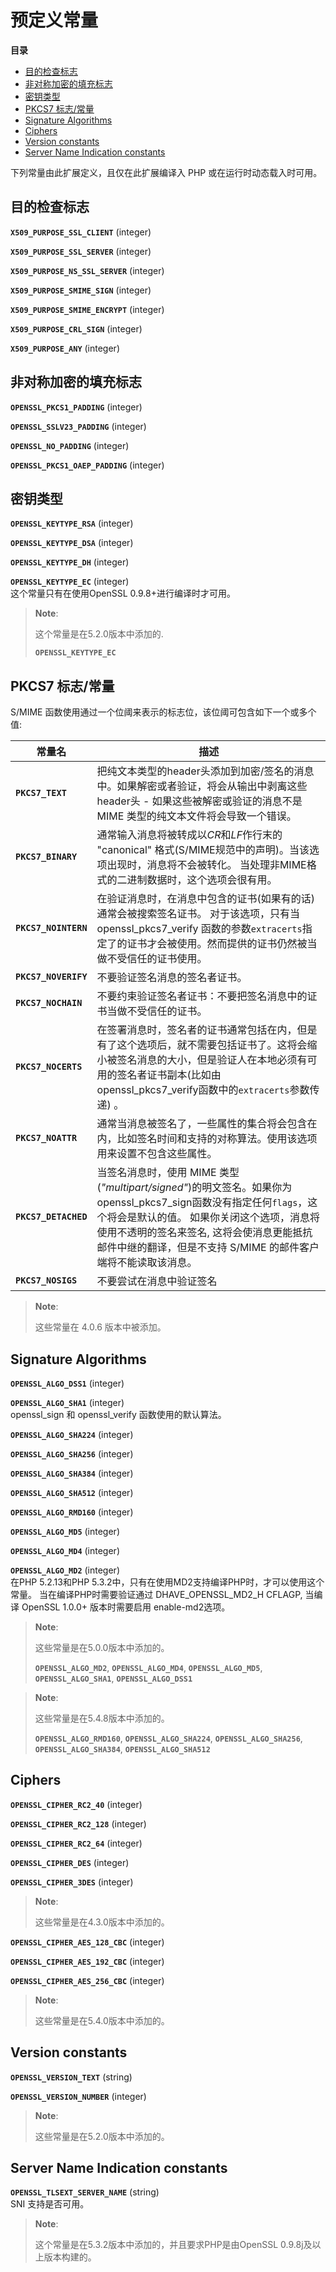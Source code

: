 预定义常量
==========

**目录**

-   [目的检查标志](/openssl/constants.html#目的检查标志)
-   [非对称加密的填充标志](/openssl/constants.html#非对称加密的填充标志)
-   [密钥类型](/openssl/constants.html#密钥类型)
-   [PKCS7 标志/常量](/openssl/constants.html#PKCS7%20标志/常量)
-   [Signature
    Algorithms](/openssl/constants.html#Signature%20Algorithms)
-   [Ciphers](/openssl/constants.html#Ciphers)
-   [Version constants](/openssl/constants.html#Version%20constants)
-   [Server Name Indication
    constants](/openssl/constants.html#Server%20Name%20Indication%20constants)

下列常量由此扩展定义，且仅在此扩展编译入 PHP 或在运行时动态载入时可用。

目的检查标志
------------

**`X509_PURPOSE_SSL_CLIENT`** (<span class="type">integer</span>)  
<span class="simpara"> </span>

**`X509_PURPOSE_SSL_SERVER`** (<span class="type">integer</span>)  
<span class="simpara"> </span>

**`X509_PURPOSE_NS_SSL_SERVER`** (<span class="type">integer</span>)  
<span class="simpara"> </span>

**`X509_PURPOSE_SMIME_SIGN`** (<span class="type">integer</span>)  
<span class="simpara"> </span>

**`X509_PURPOSE_SMIME_ENCRYPT`** (<span class="type">integer</span>)  
<span class="simpara"> </span>

**`X509_PURPOSE_CRL_SIGN`** (<span class="type">integer</span>)  
<span class="simpara"> </span>

**`X509_PURPOSE_ANY`** (<span class="type">integer</span>)  
<span class="simpara"> </span>

非对称加密的填充标志
--------------------

**`OPENSSL_PKCS1_PADDING`** (<span class="type">integer</span>)  
<span class="simpara"> </span>

**`OPENSSL_SSLV23_PADDING`** (<span class="type">integer</span>)  
<span class="simpara"> </span>

**`OPENSSL_NO_PADDING`** (<span class="type">integer</span>)  
<span class="simpara"> </span>

**`OPENSSL_PKCS1_OAEP_PADDING`** (<span class="type">integer</span>)  
<span class="simpara"> </span>

密钥类型
--------

**`OPENSSL_KEYTYPE_RSA`** (<span class="type">integer</span>)  
<span class="simpara"> </span>

**`OPENSSL_KEYTYPE_DSA`** (<span class="type">integer</span>)  
<span class="simpara"> </span>

**`OPENSSL_KEYTYPE_DH`** (<span class="type">integer</span>)  
<span class="simpara"> </span>

**`OPENSSL_KEYTYPE_EC`** (<span class="type">integer</span>)  
<span class="simpara"> 这个常量只有在使用OpenSSL
0.9.8+进行编译时才可用。 </span>

> **Note**:
>
> 这个常量是在5.2.0版本中添加的.
>
> **`OPENSSL_KEYTYPE_EC`**

PKCS7 标志/常量
---------------

S/MIME 函数使用通过一个位阈来表示的标志位，该位阈可包含如下一个或多个值:

| 常量名               | 描述                                                                                                                                                                                                                                                                                                         |
|----------------------|--------------------------------------------------------------------------------------------------------------------------------------------------------------------------------------------------------------------------------------------------------------------------------------------------------------|
| **`PKCS7_TEXT`**     | 把纯文本类型的header头添加到加密/签名的消息中。如果解密或者验证，将会从输出中剥离这些header头 - 如果这些被解密或验证的消息不是 MIME 类型的纯文本文件将会导致一个错误。                                                                                                                                       |
| **`PKCS7_BINARY`**   | 通常输入消息将被转成以*CR*和*LF*作行末的 "canonical" 格式(S/MIME规范中的声明)。当该选项出现时，消息将不会被转化。 当处理非MIME格式的二进制数据时，这个选项会很有用。                                                                                                                                         |
| **`PKCS7_NOINTERN`** | 在验证消息时，在消息中包含的证书(如果有的话)通常会被搜索签名证书。 对于该选项，只有当 <span class="function">openssl\_pkcs7\_verify</span> 函数的参数`extracerts`指定了的证书才会被使用。然而提供的证书仍然被当做不受信任的证书使用。                                                                        |
| **`PKCS7_NOVERIFY`** | 不要验证签名消息的签名者证书。                                                                                                                                                                                                                                                                               |
| **`PKCS7_NOCHAIN`**  | 不要约束验证签名者证书：不要把签名消息中的证书当做不受信任的证书。                                                                                                                                                                                                                                           |
| **`PKCS7_NOCERTS`**  | 在签署消息时，签名者的证书通常包括在内，但是有了这个选项后，就不需要包括证书了。这将会缩小被签名消息的大小，但是验证人在本地必须有可用的签名者证书副本(比如由<span class="function">openssl\_pkcs7\_verify</span>函数中的`extracerts`参数传递) 。                                                            |
| **`PKCS7_NOATTR`**   | 通常当消息被签名了，一些属性的集合将会包含在内，比如签名时间和支持的对称算法。使用该选项用来设置不包含这些属性。                                                                                                                                                                                             |
| **`PKCS7_DETACHED`** | 当签名消息时，使用 MIME 类型(*"multipart/signed"*)的明文签名。如果你为<span class="function">openssl\_pkcs7\_sign</span>函数没有指定任何`flags`，这个将会是默认的值。 如果你关闭这个选项，消息将使用不透明的签名来签名, 这将会使消息更能抵抗邮件中继的翻译，但是不支持 S/MIME 的邮件客户端将不能读取该消息。 |
| **`PKCS7_NOSIGS`**   | 不要尝试在消息中验证签名                                                                                                                                                                                                                                                                                     |

> **Note**:
>
> 这些常量在 4.0.6 版本中被添加。

Signature Algorithms
--------------------

**`OPENSSL_ALGO_DSS1`** (<span class="type">integer</span>)  
<span class="simpara"> </span>

**`OPENSSL_ALGO_SHA1`** (<span class="type">integer</span>)  
<span class="simpara"> <span class="function">openssl\_sign</span> 和
<span class="function">openssl\_verify</span> 函数使用的默认算法。
</span>

**`OPENSSL_ALGO_SHA224`** (<span class="type">integer</span>)  
<span class="simpara"> </span>

**`OPENSSL_ALGO_SHA256`** (<span class="type">integer</span>)  
<span class="simpara"> </span>

**`OPENSSL_ALGO_SHA384`** (<span class="type">integer</span>)  
<span class="simpara"> </span>

**`OPENSSL_ALGO_SHA512`** (<span class="type">integer</span>)  
<span class="simpara"> </span>

**`OPENSSL_ALGO_RMD160`** (<span class="type">integer</span>)  
<span class="simpara"> </span>

**`OPENSSL_ALGO_MD5`** (<span class="type">integer</span>)  
<span class="simpara"> </span>

**`OPENSSL_ALGO_MD4`** (<span class="type">integer</span>)  
<span class="simpara"> </span>

**`OPENSSL_ALGO_MD2`** (<span class="type">integer</span>)  
<span class="simpara"> 在PHP 5.2.13和PHP
5.3.2中，只有在使用MD2支持编译PHP时，才可以使用这个常量。
当在编译PHP时需要验证通过 DHAVE\_OPENSSL\_MD2\_H CFLAGP, 当编译 OpenSSL
1.0.0+ 版本时需要启用 enable-md2选项。 </span>

> **Note**:
>
> 这些常量是在5.0.0版本中添加的。
>
> **`OPENSSL_ALGO_MD2`**, **`OPENSSL_ALGO_MD4`**,
> **`OPENSSL_ALGO_MD5`**, **`OPENSSL_ALGO_SHA1`**,
> **`OPENSSL_ALGO_DSS1`**

> **Note**:
>
> 这些常量是在5.4.8版本中添加的。
>
> **`OPENSSL_ALGO_RMD160`**, **`OPENSSL_ALGO_SHA224`**,
> **`OPENSSL_ALGO_SHA256`**, **`OPENSSL_ALGO_SHA384`**,
> **`OPENSSL_ALGO_SHA512`**

Ciphers
-------

**`OPENSSL_CIPHER_RC2_40`** (<span class="type">integer</span>)  
<span class="simpara"> </span>

**`OPENSSL_CIPHER_RC2_128`** (<span class="type">integer</span>)  
<span class="simpara"> </span>

**`OPENSSL_CIPHER_RC2_64`** (<span class="type">integer</span>)  
<span class="simpara"> </span>

**`OPENSSL_CIPHER_DES`** (<span class="type">integer</span>)  
<span class="simpara"> </span>

**`OPENSSL_CIPHER_3DES`** (<span class="type">integer</span>)  
<span class="simpara"> </span>

> **Note**:
>
> 这些常量是在4.3.0版本中添加的。

**`OPENSSL_CIPHER_AES_128_CBC`** (<span class="type">integer</span>)  
<span class="simpara"> </span>

**`OPENSSL_CIPHER_AES_192_CBC`** (<span class="type">integer</span>)  
<span class="simpara"> </span>

**`OPENSSL_CIPHER_AES_256_CBC`** (<span class="type">integer</span>)  
<span class="simpara"> </span>

> **Note**:
>
> 这些常量是在5.4.0版本中添加的。

Version constants
-----------------

**`OPENSSL_VERSION_TEXT`** (<span class="type">string</span>)  
<span class="simpara"> </span>

**`OPENSSL_VERSION_NUMBER`** (<span class="type">integer</span>)  
<span class="simpara"> </span>

> **Note**:
>
> 这些常量是在5.2.0版本中添加的。

Server Name Indication constants
--------------------------------

**`OPENSSL_TLSEXT_SERVER_NAME`** (<span class="type">string</span>)  
<span class="simpara"> SNI 支持是否可用。 </span>

> **Note**:
>
> 这个常量是在5.3.2版本中添加的，并且要求PHP是由OpenSSL
> 0.9.8j及以上版本构建的。
